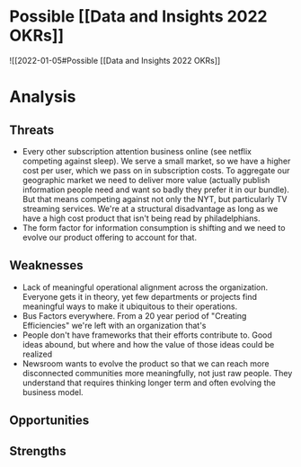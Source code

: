 # Possible [[Data and Insights 2022 OKRs]]
![[2022-01-05#Possible [[Data and Insights 2022 OKRs]]



# Analysis
## Threats
- Every other subscription attention business online (see netflix competing against sleep). We serve a small market, so we have a higher cost per user, which we pass on in subscription costs. To aggregate our geographic market we need to deliver more value (actually publish information people need and want so badly they prefer it in our bundle). But that means competing against not only the NYT, but particularly TV streaming services. We're at a structural disadvantage as long as we have a high cost product that isn't being read by philadelphians.
- The form factor for information consumption is shifting and we need to evolve our product offering to account for that. 

## Weaknesses
- Lack of meaningful operational alignment across the organization. Everyone gets it in theory, yet few departments or projects find meaningful ways to make it ubiquitous to their operations.
- Bus Factors everywhere. From a 20 year period of "Creating Efficiencies" we're left with an organization that's 
- People don't have frameworks that their efforts contribute to. Good ideas abound, but where and how the value of those ideas could be realized 
- Newsroom wants to evolve the product so that we can reach more disconnected communities more meaningfully, not just raw people. They understand that requires thinking longer term and often evolving the business model. 

## Opportunities

## Strengths
